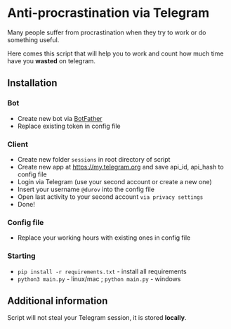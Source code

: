 # Anti-procrastination via Telegram

Many people suffer from procrastination when they try to work or do something useful.

Here comes this script that will help you to work and count how much time have you **wasted** on telegram.

## Installation

### Bot

- Create new bot via [BotFather](https://t.me/BotFather)
- Replace existing token in config file

### Client

- Create new folder `sessions` in root directory of script
- Create new app at https://my.telegram.org and save api_id, api_hash to config file
- Login via Telegram (use your second account or create a new one)
- Insert your username `@durov` into the config file
- Open last activity to your second account `via privacy settings`
- Done!

### Config file

- Replace your working hours with existing ones in config file

### Starting

- `pip install -r requirements.txt` - install all requirements
- `python3 main.py` - linux/mac ; `python main.py` - windows

## Additional information

Script will not steal your Telegram session, it is stored **locally**.
